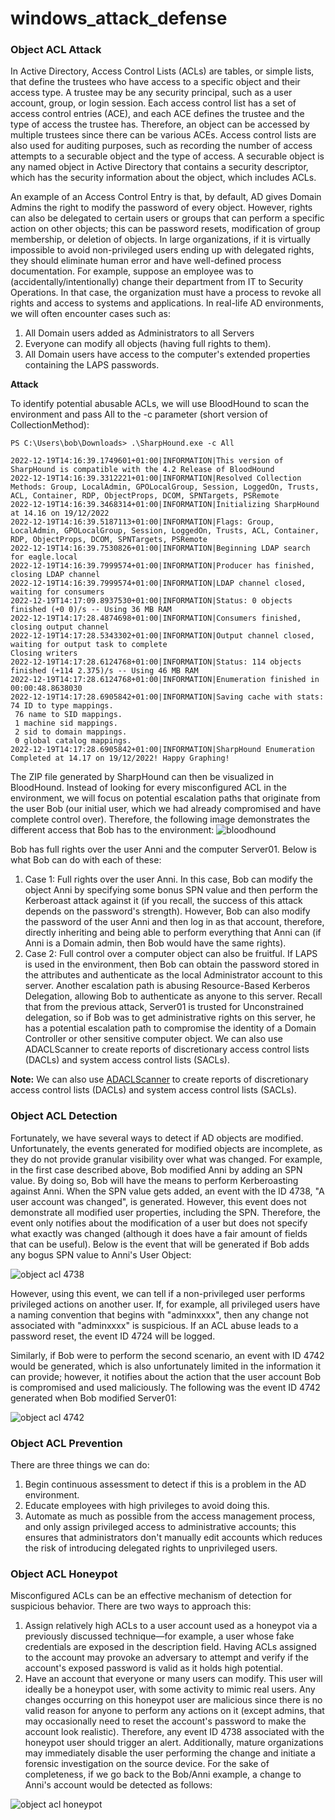 # windows_attack_defense
### Object ACL Attack
In Active Directory, Access Control Lists (ACLs) are tables, or simple lists, that define the trustees who have access to a specific object and their access type. A trustee may be any security principal, such as a user account, group, or login session. Each access control list has a set of access control entries (ACE), and each ACE defines the trustee and the type of access the trustee has. Therefore, an object can be accessed by multiple trustees since there can be various ACEs. Access control lists are also used for auditing purposes, such as recording the number of access attempts to a securable object and the type of access. A securable object is any named object in Active Directory that contains a security descriptor, which has the security information about the object, which includes ACLs.

An example of an Access Control Entry is that, by default, AD gives Domain Admins the right to modify the password of every object. However, rights can also be delegated to certain users or groups that can perform a specific action on other objects; this can be password resets, modification of group membership, or deletion of objects. In large organizations, if it is virtually impossible to avoid non-privileged users ending up with delegated rights, they should eliminate human error and have well-defined process documentation. For example, suppose an employee was to (accidentally/intentionally) change their department from IT to Security Operations. In that case, the organization must have a process to revoke all rights and access to systems and applications. In real-life AD environments, we will often encounter cases such as:

1. All Domain users added as Administrators to all Servers
1. Everyone can modify all objects (having full rights to them).
1. All Domain users have access to the computer's extended properties containing the LAPS passwords.

**Attack**

To identify potential abusable ACLs, we will use BloodHound to scan the environment and pass All to the -c parameter (short version of CollectionMethod):

```
PS C:\Users\bob\Downloads> .\SharpHound.exe -c All

2022-12-19T14:16:39.1749601+01:00|INFORMATION|This version of SharpHound is compatible with the 4.2 Release of BloodHound
2022-12-19T14:16:39.3312221+01:00|INFORMATION|Resolved Collection Methods: Group, LocalAdmin, GPOLocalGroup, Session, LoggedOn, Trusts, ACL, Container, RDP, ObjectProps, DCOM, SPNTargets, PSRemote
2022-12-19T14:16:39.3468314+01:00|INFORMATION|Initializing SharpHound at 14.16 on 19/12/2022
2022-12-19T14:16:39.5187113+01:00|INFORMATION|Flags: Group, LocalAdmin, GPOLocalGroup, Session, LoggedOn, Trusts, ACL, Container, RDP, ObjectProps, DCOM, SPNTargets, PSRemote
2022-12-19T14:16:39.7530826+01:00|INFORMATION|Beginning LDAP search for eagle.local
2022-12-19T14:16:39.7999574+01:00|INFORMATION|Producer has finished, closing LDAP channel
2022-12-19T14:16:39.7999574+01:00|INFORMATION|LDAP channel closed, waiting for consumers
2022-12-19T14:17:09.8937530+01:00|INFORMATION|Status: 0 objects finished (+0 0)/s -- Using 36 MB RAM
2022-12-19T14:17:28.4874698+01:00|INFORMATION|Consumers finished, closing output channel
2022-12-19T14:17:28.5343302+01:00|INFORMATION|Output channel closed, waiting for output task to complete
Closing writers
2022-12-19T14:17:28.6124768+01:00|INFORMATION|Status: 114 objects finished (+114 2.375)/s -- Using 46 MB RAM
2022-12-19T14:17:28.6124768+01:00|INFORMATION|Enumeration finished in 00:00:48.8638030
2022-12-19T14:17:28.6905842+01:00|INFORMATION|Saving cache with stats: 74 ID to type mappings.
 76 name to SID mappings.
 1 machine sid mappings.
 2 sid to domain mappings.
 0 global catalog mappings.
2022-12-19T14:17:28.6905842+01:00|INFORMATION|SharpHound Enumeration Completed at 14.17 on 19/12/2022! Happy Graphing!
 ```
The ZIP file generated by SharpHound can then be visualized in BloodHound. Instead of looking for every misconfigured ACL in the environment, we will focus on potential escalation paths that originate from the user Bob (our initial user, which we had already compromised and have complete control over). Therefore, the following image demonstrates the different access that Bob has to the environment:
![bloodhound](./img/bloodhound.png)

Bob has full rights over the user Anni and the computer Server01. Below is what Bob can do with each of these:
1. Case 1: Full rights over the user Anni. In this case, Bob can modify the object Anni by specifying some bonus SPN value and then perform the Kerberoast attack against it (if you recall, the success of this attack depends on the password's strength). However, Bob can also modify the password of the user Anni and then log in as that account, therefore, directly inheriting and being able to perform everything that Anni can (if Anni is a Domain admin, then Bob would have the same rights).
1. Case 2: Full control over a computer object can also be fruitful. If LAPS is used in the environment, then Bob can obtain the password stored in the attributes and authenticate as the local Administrator account to this server. Another escalation path is abusing Resource-Based Kerberos Delegation, allowing Bob to authenticate as anyone to this server. Recall that from the previous attack, Server01 is trusted for Unconstrained delegation, so if Bob was to get administrative rights on this server, he has a potential escalation path to compromise the identity of a Domain Controller or other sensitive computer object.
We can also use ADACLScanner to create reports of discretionary access control lists (DACLs) and system access control lists (SACLs).

**Note:** We can also use [ADACLScanner](https://github.com/canix1/ADACLScanner) to create reports of discretionary access control lists (DACLs) and system access control lists (SACLs).

### Object ACL Detection
Fortunately, we have several ways to detect if AD objects are modified. Unfortunately, the events generated for modified objects are incomplete, as they do not provide granular visibility over what was changed. For example, in the first case described above, Bob modified Anni by adding an SPN value. By doing so, Bob will have the means to perform Kerberoasting against Anni. When the SPN value gets added, an event with the ID 4738, "A user account was changed", is generated. However, this event does not demonstrate all modified user properties, including the SPN. Therefore, the event only notifies about the modification of a user but does not specify what exactly was changed (although it does have a fair amount of fields that can be useful). Below is the event that will be generated if Bob adds any bogus SPN value to Anni's User Object:

![object acl 4738](./img/object_acl_4738.png)

However, using this event, we can tell if a non-privileged user performs privileged actions on another user. If, for example, all privileged users have a naming convention that begins with "adminxxxx", then any change not associated with "adminxxxx" is suspicious. If an ACL abuse leads to a password reset, the event ID 4724 will be logged.

Similarly, if Bob were to perform the second scenario, an event with ID 4742 would be generated, which is also unfortunately limited in the information it can provide; however, it notifies about the action that the user account Bob is compromised and used maliciously. The following was the event ID 4742 generated when Bob modified Server01:

![object acl 4742](./img/object_acl_4742.png)

### Object ACL Prevention
There are three things we can do:
1. Begin continuous assessment to detect if this is a problem in the AD environment.
1. Educate employees with high privileges to avoid doing this.
1. Automate as much as possible from the access management process, and only assign privileged access to administrative accounts; this ensures that administrators don't manually edit accounts which reduces the risk of introducing delegated rights to unprivileged users.

### Object ACL Honeypot
Misconfigured ACLs can be an effective mechanism of detection for suspicious behavior. There are two ways to approach this:

1. Assign relatively high ACLs to a user account used as a honeypot via a previously discussed technique—for example, a user whose fake credentials are exposed in the description field. Having ACLs assigned to the account may provoke an adversary to attempt and verify if the account's exposed password is valid as it holds high potential.
1. Have an account that everyone or many users can modify. This user will ideally be a honeypot user, with some activity to mimic real users. Any changes occurring on this honeypot user are malicious since there is no valid reason for anyone to perform any actions on it (except admins, that may occasionally need to reset the account's password to make the account look realistic). Therefore, any event ID 4738 associated with the honeypot user should trigger an alert. Additionally, mature organizations may immediately disable the user performing the change and initiate a forensic investigation on the source device. For the sake of completeness, if we go back to the Bob/Anni example, a change to Anni's account would be detected as follows:

![object acl honeypot](./img/object_acl_honeypot.png)